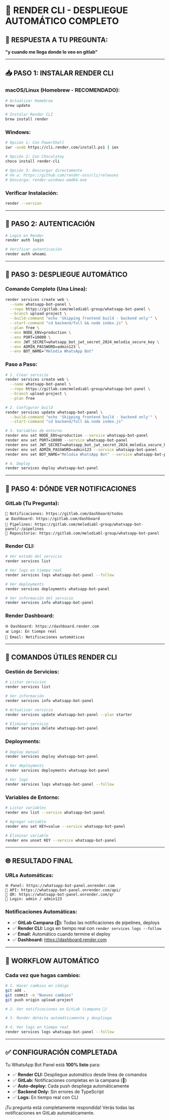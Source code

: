 # 🚀 RENDER CLI - DESPLIEGUE AUTOMÁTICO COMPLETO

## 🎯 **RESPUESTA A TU PREGUNTA:**
**"y cuando me llega donde lo veo en gitlab"**

---

## 📥 **PASO 1: INSTALAR RENDER CLI**

### **macOS/Linux (Homebrew - RECOMENDADO):**
```bash
# Actualizar Homebrew
brew update

# Instalar Render CLI
brew install render
```

### **Windows:**
```bash
# Opción 1: Con PowerShell
iwr -useb https://cli.render.com/install.ps1 | iex

# Opción 2: Con Chocolatey
choco install render-cli

# Opción 3: Descargar directamente
# Ve a: https://github.com/render-oss/cli/releases
# Descarga: render-windows-amd64.exe
```

### **Verificar Instalación:**
```bash
render --version
```

---

## 🔐 **PASO 2: AUTENTICACIÓN**

```bash
# Login en Render
render auth login

# Verificar autenticación
render auth whoami
```

---

## 🚀 **PASO 3: DESPLIEGUE AUTOMÁTICO**

### **Comando Completo (Una Línea):**
```bash
render services create web \
  --name whatsapp-bot-panel \
  --repo https://gitlab.com/melodiabl-group/whatsapp-bot-panel \
  --branch upload-project \
  --build-command "echo 'Skipping frontend build - backend only'" \
  --start-command "cd backend/full && node index.js" \
  --plan free \
  --env NODE_ENV=production \
  --env PORT=10000 \
  --env JWT_SECRET=whatsapp_bot_jwt_secret_2024_melodia_secure_key \
  --env ADMIN_PASSWORD=admin123 \
  --env BOT_NAME="Melodia WhatsApp Bot"
```

### **Paso a Paso:**
```bash
# 1. Crear servicio
render services create web \
  --name whatsapp-bot-panel \
  --repo https://gitlab.com/melodiabl-group/whatsapp-bot-panel \
  --branch upload-project \
  --plan free

# 2. Configurar build
render services update whatsapp-bot-panel \
  --build-command "echo 'Skipping frontend build - backend only'" \
  --start-command "cd backend/full && node index.js"

# 3. Variables de entorno
render env set NODE_ENV=production --service whatsapp-bot-panel
render env set PORT=10000 --service whatsapp-bot-panel
render env set JWT_SECRET=whatsapp_bot_jwt_secret_2024_melodia_secure_key --service whatsapp-bot-panel
render env set ADMIN_PASSWORD=admin123 --service whatsapp-bot-panel
render env set BOT_NAME="Melodia WhatsApp Bot" --service whatsapp-bot-panel

# 4. Deploy
render services deploy whatsapp-bot-panel
```

---

## 🔔 **PASO 4: DÓNDE VER NOTIFICACIONES**

### **GitLab (Tu Pregunta):**
```
🔔 Notificaciones: https://gitlab.com/dashboard/todos
📊 Dashboard: https://gitlab.com/dashboard
🔄 Pipelines: https://gitlab.com/melodiabl-group/whatsapp-bot-panel/-/pipelines
📁 Repositorio: https://gitlab.com/melodiabl-group/whatsapp-bot-panel
```

### **Render CLI:**
```bash
# Ver estado del servicio
render services list

# Ver logs en tiempo real
render services logs whatsapp-bot-panel --follow

# Ver deployments
render services deployments whatsapp-bot-panel

# Ver información del servicio
render services info whatsapp-bot-panel
```

### **Render Dashboard:**
```
🌐 Dashboard: https://dashboard.render.com
📊 Logs: En tiempo real
📧 Email: Notificaciones automáticas
```

---

## 📱 **COMANDOS ÚTILES RENDER CLI**

### **Gestión de Servicios:**
```bash
# Listar servicios
render services list

# Ver información
render services info whatsapp-bot-panel

# Actualizar servicio
render services update whatsapp-bot-panel --plan starter

# Eliminar servicio
render services delete whatsapp-bot-panel
```

### **Deployments:**
```bash
# Deploy manual
render services deploy whatsapp-bot-panel

# Ver deployments
render services deployments whatsapp-bot-panel

# Ver logs
render services logs whatsapp-bot-panel --follow
```

### **Variables de Entorno:**
```bash
# Listar variables
render env list --service whatsapp-bot-panel

# Agregar variable
render env set KEY=value --service whatsapp-bot-panel

# Eliminar variable
render env unset KEY --service whatsapp-bot-panel
```

---

## 🌐 **RESULTADO FINAL**

### **URLs Automáticas:**
```
🌐 Panel: https://whatsapp-bot-panel.onrender.com
🔌 API: https://whatsapp-bot-panel.onrender.com/api/
📱 QR: https://whatsapp-bot-panel.onrender.com/qr
👤 Login: admin / admin123
```

### **Notificaciones Automáticas:**
- ✅ **GitLab Campana (🔔):** Todas las notificaciones de pipelines, deploys
- ✅ **Render CLI:** Logs en tiempo real con `render services logs --follow`
- ✅ **Email:** Automático cuando termine el deploy
- ✅ **Dashboard:** https://dashboard.render.com

---

## 🔄 **WORKFLOW AUTOMÁTICO**

### **Cada vez que hagas cambios:**
```bash
# 1. Hacer cambios en código
git add .
git commit -m "Nuevos cambios"
git push origin upload-project

# 2. Ver notificaciones en GitLab (campana 🔔)

# 3. Render detecta automáticamente y despliega

# 4. Ver logs en tiempo real
render services logs whatsapp-bot-panel --follow
```

---

## ✅ **CONFIGURACIÓN COMPLETADA**

Tu WhatsApp Bot Panel está **100% listo** para:
- ✅ **Render CLI:** Despliegue automático desde línea de comandos
- ✅ **GitLab:** Notificaciones completas en la campana (🔔)
- ✅ **Auto-deploy:** Cada push despliega automáticamente
- ✅ **Backend Only:** Sin errores de TypeScript
- ✅ **Logs:** En tiempo real con CLI

¡Tu pregunta está completamente respondida! Verás todas las notificaciones en GitLab automáticamente.

